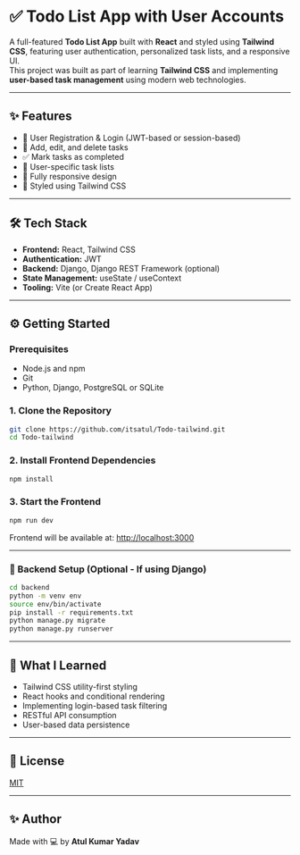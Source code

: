 # ✅ Todo List App with User Accounts

A full-featured **Todo List App** built with **React** and styled using **Tailwind CSS**, featuring user authentication, personalized task lists, and a responsive UI.  
This project was built as part of learning **Tailwind CSS** and implementing **user-based task management** using modern web technologies.

---

## ✨ Features

- 🔐 User Registration & Login (JWT-based or session-based)
- 📝 Add, edit, and delete tasks
- ✅ Mark tasks as completed
- 👤 User-specific task lists
- 📱 Fully responsive design
- 💅 Styled using Tailwind CSS

---

## 🛠 Tech Stack

- **Frontend:** React, Tailwind CSS
- **Authentication:** JWT
- **Backend:** Django, Django REST Framework (optional)
- **State Management:** useState / useContext
- **Tooling:** Vite (or Create React App)

---

## ⚙️ Getting Started

### Prerequisites

- Node.js and npm
- Git
- Python, Django, PostgreSQL or SQLite

### 1. Clone the Repository

```bash
git clone https://github.com/itsatul/Todo-tailwind.git
cd Todo-tailwind
```

### 2. Install Frontend Dependencies

```bash
npm install
```

### 3. Start the Frontend

```bash
npm run dev
```

Frontend will be available at: [http://localhost:3000](http://localhost:3000)

---

### 🔁 Backend Setup (Optional - If using Django)

```bash
cd backend
python -m venv env
source env/bin/activate
pip install -r requirements.txt
python manage.py migrate
python manage.py runserver
```

---

## 🧠 What I Learned

- Tailwind CSS utility-first styling
- React hooks and conditional rendering
- Implementing login-based task filtering
- RESTful API consumption
- User-based data persistence

---

## 📄 License

[MIT](LICENSE)

---

## ✨ Author

Made with 💻 by **Atul Kumar Yadav**
